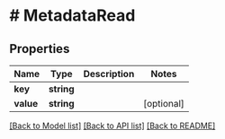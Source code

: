 # # MetadataRead

## Properties

Name | Type | Description | Notes
------------ | ------------- | ------------- | -------------
**key** | **string** |  |
**value** | **string** |  | [optional]

[[Back to Model list]](../../README.md#models) [[Back to API list]](../../README.md#endpoints) [[Back to README]](../../README.md)
